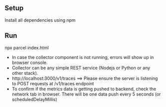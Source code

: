 ## Setup
Install all dependencies using npm

## Run
npx parcel index.html

- In case the collector component is not running, errors will show up in browser console.
- Collector can be any simple REST service (Nodejs or Python or any other stack). 
- http://localhost:3000/v1/traces ==> Please ensure the server is listening to POST requests at /v1/traces endpoint
- To confirm if the metrics data is getting pushed to backend, check the network tab in browser. There will be one data push every 5 seconds (or scheduledDelayMillis)